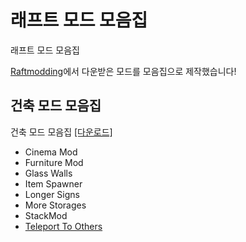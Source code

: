 # 래프트 모드 모음집
래프트 모드 모음집

[Raftmodding](https://www.raftmodding.com/)에서 다운받은 모드를 모음집으로 제작했습니다!

## 건축 모드 모음집
건축 모드 모음집 [[다운로드]](https://www.mediafire.com/file/tygs1b9cwk3i3pf/Raft_%25EA%25B1%25B4%25EC%25B6%2595%25EB%25AA%25A8%25EB%2593%259C_v1.0.zip/file)

* Cinema Mod
* Furniture Mod
* Glass Walls
* Item Spawner
* Longer Signs
* More Storages
* StackMod
* [Teleport To Others]()
